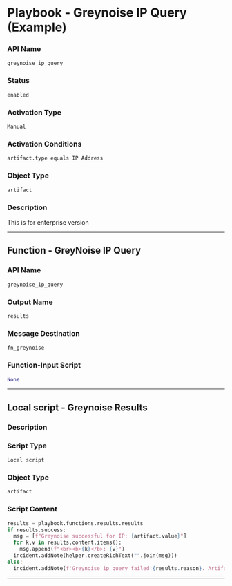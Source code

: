 <!--
    DO NOT MANUALLY EDIT THIS FILE
    THIS FILE IS AUTOMATICALLY GENERATED WITH resilient-sdk codegen
    Generated with resilient-sdk v51.0.2.2.1096
-->

# Playbook - Greynoise IP Query (Example)

### API Name
`greynoise_ip_query`

### Status
`enabled`

### Activation Type
`Manual`

### Activation Conditions
`artifact.type equals IP Address`

### Object Type
`artifact`

### Description
This is for enterprise version


---
## Function - GreyNoise IP Query

### API Name
`greynoise_ip_query`

### Output Name
`results`

### Message Destination
`fn_greynoise`

### Function-Input Script
```python
None
```

---

## Local script - Greynoise Results

### Description


### Script Type
`Local script`

### Object Type
`artifact`

### Script Content
```python
results = playbook.functions.results.results
if results.success:
  msg = [f"Greynoise successful for IP: {artifact.value}"]
  for k,v in results.content.items():
    msg.append(f"<br><b>{k}</b>: {v}")
  incident.addNote(helper.createRichText("".join(msg)))
else:
  incident.addNote(f'Greynoise ip query failed:{results.reason}. Artifact value:{artifact.value}')
```

---

